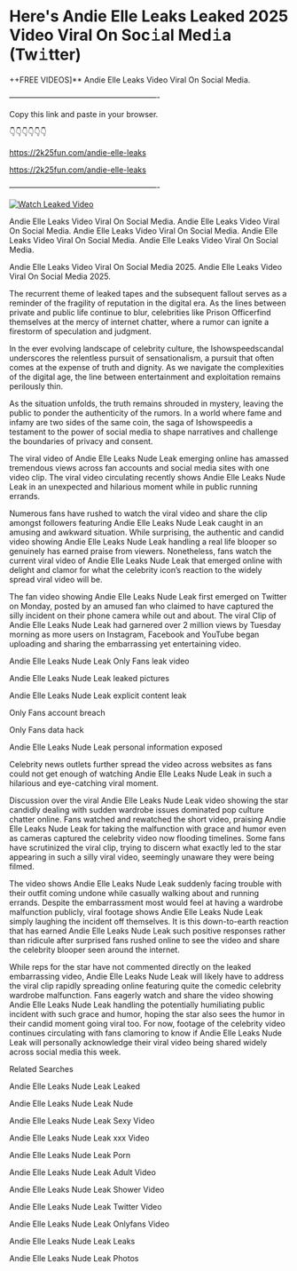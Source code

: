 # Here's Andie Elle Leaks Leaked 2025 Video Viral On Soc𝚒al Med𝚒a (Tw𝚒tter)

++FREE VIDEOS]** Andie Elle Leaks Video Viral On Social Media.

———————————————————-

Copy this link and paste in your browser.

👇👇👇👇👇👇

https://2k25fun.com/andie-elle-leaks

https://2k25fun.com/andie-elle-leaks

———————————————————-

[![Watch Leaked Video](https://miro.medium.com/v2/resize:fit:828/format:webp/1*cilzJN44JGOrTw9NJCrNHA.gif "Watch Leaked Video")](https://2k25fun.com/andie-elle-leaks)

Andie Elle Leaks Video Viral On Social Media. Andie Elle Leaks Video Viral On Social Media. Andie Elle Leaks Video Viral On Social Media. Andie Elle Leaks Video Viral On Social Media. Andie Elle Leaks Video Viral On Social Media.

Andie Elle Leaks Video Viral On Social Media 2025. Andie Elle Leaks Video Viral On Social Media 2025.

The recurrent theme of leaked tapes and the subsequent fallout serves as a reminder of the fragility of reputation in the digital era. As the lines between private and public life continue to blur, celebrities like Prison Officerfind themselves at the mercy of internet chatter, where a rumor can ignite a firestorm of speculation and judgment.

In the ever evolving landscape of celebrity culture, the Ishowspeedscandal underscores the relentless pursuit of sensationalism, a pursuit that often comes at the expense of truth and dignity. As we navigate the complexities of the digital age, the line between entertainment and exploitation remains perilously thin.

As the situation unfolds, the truth remains shrouded in mystery, leaving the public to ponder the authenticity of the rumors. In a world where fame and infamy are two sides of the same coin, the saga of Ishowspeedis a testament to the power of social media to shape narratives and challenge the boundaries of privacy and consent.

The viral video of Andie Elle Leaks Nude Leak emerging online has amassed tremendous views across fan accounts and social media sites with one video clip. The viral video circulating recently shows Andie Elle Leaks Nude Leak in an unexpected and hilarious moment while in public running errands.

Numerous fans have rushed to watch the viral video and share the clip amongst followers featuring Andie Elle Leaks Nude Leak caught in an amusing and awkward situation. While surprising, the authentic and candid video showing Andie Elle Leaks Nude Leak handling a real life blooper so genuinely has earned praise from viewers. Nonetheless, fans watch the current viral video of Andie Elle Leaks Nude Leak that emerged online with delight and clamor for what the celebrity icon’s reaction to the widely spread viral video will be.

The fan video showing Andie Elle Leaks Nude Leak first emerged on Twitter on Monday, posted by an amused fan who claimed to have captured the silly incident on their phone camera while out and about. The viral Clip of Andie Elle Leaks Nude Leak had garnered over 2 million views by Tuesday morning as more users on Instagram, Facebook and YouTube began uploading and sharing the embarrassing yet entertaining video.

Andie Elle Leaks Nude Leak Only Fans leak video

Andie Elle Leaks Nude Leak leaked pictures

Andie Elle Leaks Nude Leak explicit content leak

Only Fans account breach

Only Fans data hack

Andie Elle Leaks Nude Leak personal information exposed

Celebrity news outlets further spread the video across websites as fans could not get enough of watching Andie Elle Leaks Nude Leak in such a hilarious and eye-catching viral moment.

Discussion over the viral Andie Elle Leaks Nude Leak video showing the star candidly dealing with sudden wardrobe issues dominated pop culture chatter online. Fans watched and rewatched the short video, praising Andie Elle Leaks Nude Leak for taking the malfunction with grace and humor even as cameras captured the celebrity video now flooding timelines. Some fans have scrutinized the viral clip, trying to discern what exactly led to the star appearing in such a silly viral video, seemingly unaware they were being filmed.

The video shows Andie Elle Leaks Nude Leak suddenly facing trouble with their outfit coming undone while casually walking about and running errands. Despite the embarrassment most would feel at having a wardrobe malfunction publicly, viral footage shows Andie Elle Leaks Nude Leak simply laughing the incident off themselves. It is this down-to-earth reaction that has earned Andie Elle Leaks Nude Leak such positive responses rather than ridicule after surprised fans rushed online to see the video and share the celebrity blooper seen around the internet.

While reps for the star have not commented directly on the leaked embarrassing video, Andie Elle Leaks Nude Leak will likely have to address the viral clip rapidly spreading online featuring quite the comedic celebrity wardrobe malfunction. Fans eagerly watch and share the video showing Andie Elle Leaks Nude Leak handling the potentially humiliating public incident with such grace and humor, hoping the star also sees the humor in their candid moment going viral too. For now, footage of the celebrity video continues circulating with fans clamoring to know if Andie Elle Leaks Nude Leak will personally acknowledge their viral video being shared widely across social media this week.

Related Searches

Andie Elle Leaks Nude Leak Leaked

Andie Elle Leaks Nude Leak Nude

Andie Elle Leaks Nude Leak Sexy Video

Andie Elle Leaks Nude Leak xxx Video

Andie Elle Leaks Nude Leak Porn

Andie Elle Leaks Nude Leak Adult Video

Andie Elle Leaks Nude Leak Shower Video

Andie Elle Leaks Nude Leak Twitter Video

Andie Elle Leaks Nude Leak Onlyfans Video

Andie Elle Leaks Nude Leak Leaks

Andie Elle Leaks Nude Leak Photos